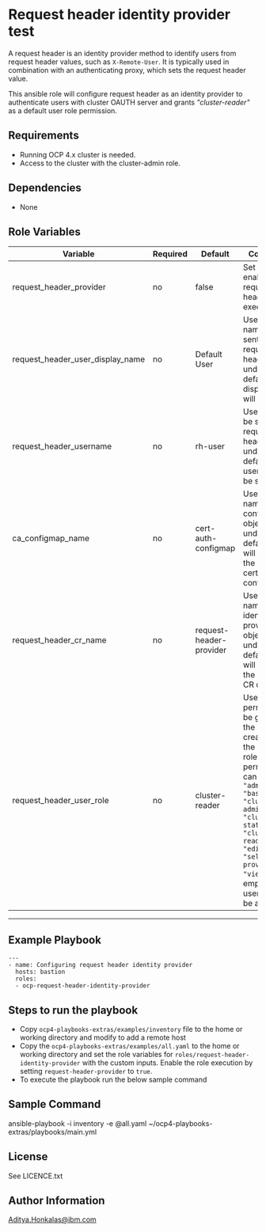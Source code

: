 Request header identity provider test
=====================================

A request header is an identity provider method to identify users from request header values, such as `X-Remote-User`. It is typically used in combination with an authenticating proxy, which sets the request header value.

This ansible role will configure request header as an identity provider to authenticate users with cluster OAUTH server and grants *"cluster-reader"* as a default user role permission.



Requirements
------------
 - Running OCP 4.x cluster is needed.
 - Access to the cluster with the cluster-admin role. 

Dependencies
------------
 - None


Role Variables
--------------

| Variable                          | Required | Default                  | Comments                                                                                                                                                                                                                                                            |
|-----------------------------------|----------|--------------------------|---------------------------------------------------------------------------------------------------------------------------------------------------------------------------------------------------------------------------------------------------------------------|
| request_header_provider           | no       | false                    | Set to true to enable request header test execution                                                                                                                                                                                                                 |
| request_header_user_display_name  | no       | Default User             | User's full name to be sent in a request header, if undefined default user display name will be set                                                                                                                                                                 |
| request_header_username           | no       | rh-user                  | Username to be sent in a request header, if undefined default username will be set                                                                                                                                                                                  |
| ca_configmap_name                 | no       | cert-auth-configmap      | User defined name for CA configmap object, if undefined default name will be set to the CA certificate configmap                                                                                                                                                    |
| request_header_cr_name            | no       | request-header-provider  | User defined name for identity provider CR object, if undefined default name will be set to the provider CR object                                                                                                                                                  |
| request_header_user_role          | no       | cluster-reader           | User role permission to be granted to the newly created user. the possible role permission can be `"admin", "basic-user", "cluster-admin", "cluster-status", "cluster-reader", "edit", "self-provisioner", "view"`, if empty default user role will be assigned     |
-------------------------------------------------------------------------------------------------------------------------------------------------------------------------------------------------------------------------------------------------------------------------------------------------------------------------------------------------------


Example Playbook
----------------
```
---
- name: Configuring request header identity provider 
  hosts: bastion
  roles:
  - ocp-request-header-identity-provider
```

                                                                                         
Steps to run the playbook
-------------------------

 - Copy `ocp4-playbooks-extras/examples/inventory` file to the home or working directory and modify to add a remote host
 - Copy the `ocp4-playbooks-extras/examples/all.yaml` to the home or working directory and set the role variables for `roles/request-header-identity-provider` with the custom inputs. Enable the role execution by setting `request-header-provider` to `true`.
 - To execute the playbook run the below sample command


Sample Command
---------------

ansible-playbook -i inventory -e @all.yaml ~/ocp4-playbooks-extras/playbooks/main.yml


License
-------
See LICENCE.txt

Author Information
------------------
Aditya.Honkalas@ibm.com
